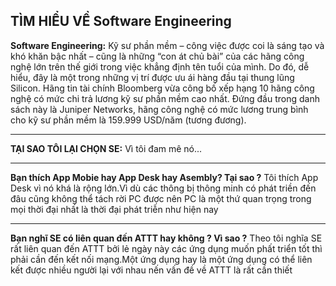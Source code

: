 ## TÌM HIỂU VỀ Software Engineering ##
**Software Engineering:** Kỹ sư phần mềm – công việc được coi là sáng tạo và khó khăn bậc nhất – cũng là những “con át chủ bài” của các hãng công nghệ lớn trên thế giới trong việc khẳng định tên tuổi của mình. Do đó, dễ hiểu, đây là một trong những vị trí được ưu ái hàng đầu tại thung lũng Silicon. Hãng tin tài chính Bloomberg vừa công bố xếp hạng 10 hãng công nghệ có mức chi trả lương kỹ sư phần mềm cao nhất. Đứng đầu trong danh sách này là Juniper Networks, hãng công nghệ có mức lương trung bình cho kỹ sư phần mềm là 159.999 USD/năm (tương đương).

----------
**TẠI SAO TÔI LẠI CHỌN SE:** Vì tôi đam mê nó...

----------

**Bạn thích App Mobie hay App Desk hay Asembly? Tại sao ?**  Tôi thích App Desk vì nó khá là rộng lớn.Vì dù các thông bị thông minh có phát triền đến đâu cũng không thể tách rời PC được nên PC là một thứ quan trọng trong mọi thời đại nhất là thời đại phát triễn như hiện nay

----------
**Bạn nghĩ SE có liên quan đến ATTT hay không ? Vì sao ?** Theo tôi nghĩa SE rất liên quan đến ATTT bởi lẻ ngày này các ứng dụng muốn phất triển tốt thì phải cần đến kết nối mạng.Một ứng dụng hay là một ứng dụng có thể liên kết được nhiều người lại với nhau nến vấn đề về ATTT là rất cần thiết 
